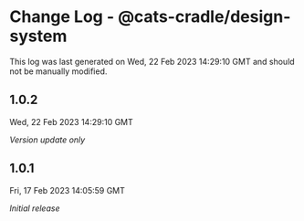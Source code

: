 # Change Log - @cats-cradle/design-system

This log was last generated on Wed, 22 Feb 2023 14:29:10 GMT and should not be manually modified.

## 1.0.2
Wed, 22 Feb 2023 14:29:10 GMT

_Version update only_

## 1.0.1
Fri, 17 Feb 2023 14:05:59 GMT

_Initial release_

